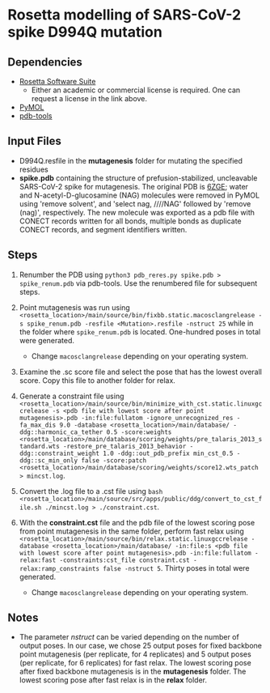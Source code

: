 # Rosetta modelling of SARS-CoV-2 spike D994Q mutation

## Dependencies

* [Rosetta Software Suite](https://www.rosettacommons.org/software/license-and-download)
    * Either an academic or commercial license is required. One can request a license in the link above.
* [PyMOL](https://pymol.org/2/)
* [pdb-tools](http://www.bonvinlab.org/pdb-tools/)

## Input Files

* D994Q.resfile in the **mutagenesis** folder for mutating the specified residues
* **spike.pdb** containing the structure of prefusion-stabilized, uncleavable SARS-CoV-2 spike for mutagenesis. The original PDB is [6ZGE](https://www.rcsb.org/structure/6ZGE); water and N-acetyl-D-glucosamine (NAG) molecules were removed in PyMOL using 'remove solvent', and 'select nag, ////NAG' followed by 'remove (nag)', respectively. The new molecule was exported as a pdb file with CONECT records written for all bonds, multiple bonds as duplicate CONECT records, and segment identifiers written.

## Steps

1. Renumber the PDB using `python3 pdb_reres.py spike.pdb > spike_renum.pdb` via pdb-tools. Use the renumbered file for subsequent steps.

2. Point mutagenesis was run using `<rosetta_location>/main/source/bin/fixbb.static.macosclangrelease -s spike_renum.pdb -resfile <Mutation>.resfile -nstruct 25` while in the folder where `spike_renum.pdb` is located. One-hundred poses in total were generated.
    * Change `macosclangrelease` depending on your operating system.

3. Examine the .sc score file and select the pose that has the lowest overall score. Copy this file to another folder for relax.

4. Generate a constraint file using `<rosetta_location>/main/source/bin/minimize_with_cst.static.linuxgccrelease -s <pdb file with lowest score after point mutagenesis>.pdb -in:file:fullatom -ignore_unrecognized_res -fa_max_dis 9.0 -database <rosetta_location>/main/database/ -ddg::harmonic_ca_tether 0.5 -score:weights <rosetta_location>/main/database/scoring/weights/pre_talaris_2013_standard.wts -restore_pre_talaris_2013_behavior -ddg::constraint_weight 1.0 -ddg::out_pdb_prefix min_cst_0.5 -ddg::sc_min_only false -score:patch <rosetta_location>/main/database/scoring/weights/score12.wts_patch > mincst.log`.

5. Convert the .log file to a .cst file using `bash <rosetta_location>/main/source/src/apps/public/ddg/convert_to_cst_file.sh ./mincst.log > ./constraint.cst`.

6. With the **constraint.cst** file and the pdb file of the lowest scoring pose from point mutagenesis in the same folder, perform fast relax using `<rosetta_location>/main/source/bin/relax.static.linuxgccrelease -database <rosetta_location>/main/database/ -in:file:s <pdb file with lowest score after point mutagenesis>.pdb -in:file:fullatom -relax:fast -constraints:cst_file constraint.cst -relax:ramp_constraints false -nstruct 5`. Thirty poses in total were generated.
    * Change `macosclangrelease` depending on your operating system.

## Notes

* The parameter _nstruct_ can be varied depending on the number of output poses. In our case, we chose 25 output poses for fixed backbone point mutagenesis (per replicate, for 4 replicates) and 5 output poses (per replicate, for 6 replicates) for fast relax. The lowest scoring pose after fixed backbone mutagenesis is in the **mutagenesis** folder. The lowest scoring pose after fast relax is in the **relax** folder.
